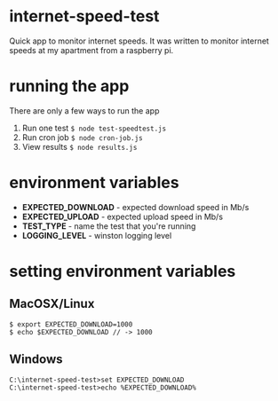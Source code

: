 # internet-speed-test
Quick app to monitor internet speeds. It was written to monitor internet speeds at my apartment from a raspberry pi.

# running the app
There are only a few ways to run the app
1. Run one test `$ node test-speedtest.js`
2. Run cron job `$ node cron-job.js`
3. View results `$ node results.js`

# environment variables
* **EXPECTED_DOWNLOAD** - expected download speed in Mb/s
* **EXPECTED_UPLOAD** - expected upload speed in Mb/s
* **TEST_TYPE** - name the test that you're running
* **LOGGING_LEVEL** - winston logging level

# setting environment variables

## MacOSX/Linux
```
$ export EXPECTED_DOWNLOAD=1000
$ echo $EXPECTED_DOWNLOAD // -> 1000
```

## Windows
```
C:\internet-speed-test>set EXPECTED_DOWNLOAD
C:\internet-speed-test>echo %EXPECTED_DOWNLOAD%
```
